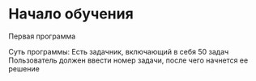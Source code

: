 # Начало обучения
Первая программа

Суть программы:
Есть задачник, включающий в себя 50 задач
Пользователь должен ввести номер задачи, после чего начнется ее решение
